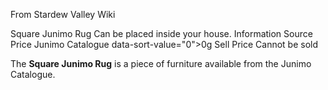 From Stardew Valley Wiki

Square Junimo Rug Can be placed inside your house. Information Source Price Junimo Catalogue data-sort-value="0"&gt;0g Sell Price Cannot be sold

The **Square Junimo Rug** is a piece of furniture available from the Junimo Catalogue.
